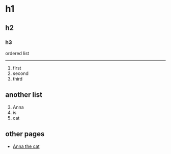 # h1
## h2
### h3
ordered list
***
1. first
2. second
3. third

another list
---
3. Anna
2. is
1. cat
## other pages
- [Anna the cat](https://drewskerdoodle.github.io/Annathecat)


